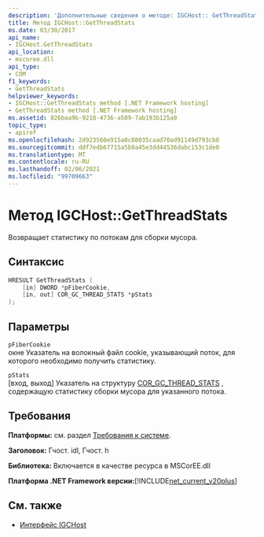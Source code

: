```yaml
---
description: 'Дополнительные сведения о методе: IGCHost:: GetThreadStats'
title: Метод IGCHost::GetThreadStats
ms.date: 03/30/2017
api_name:
- IGCHost.GetThreadStats
api_location:
- mscoree.dll
api_type:
- COM
f1_keywords:
- GetThreadStats
helpviewer_keywords:
- IGCHost::GetThreadStats method [.NET Framework hosting]
- GetThreadStats method [.NET Framework hosting]
ms.assetid: 826baa9b-9218-4736-a509-7ab193b125a0
topic_type:
- apiref
ms.openlocfilehash: 2d923560e915a0c88035caad70ad91149d793cb8
ms.sourcegitcommit: ddf7edb67715a5b9a45e3dd44536dabc153c1de0
ms.translationtype: MT
ms.contentlocale: ru-RU
ms.lasthandoff: 02/06/2021
ms.locfileid: "99709663"
---
```

# <a name="igchostgetthreadstats-method"></a>Метод IGCHost::GetThreadStats

Возвращает статистику по потокам для сборки мусора.  
  
## <a name="syntax"></a>Синтаксис  
  
```cpp  
HRESULT GetThreadStats (  
    [in] DWORD *pFiberCookie,  
    [in, out] COR_GC_THREAD_STATS *pStats  
);  
```  
  
## <a name="parameters"></a>Параметры  

 `pFiberCookie`  
 окне Указатель на волокный файл cookie, указывающий поток, для которого необходимо получить статистику.  
  
 `pStats`  
 [вход, выход] Указатель на структуру [COR_GC_THREAD_STATS](cor-gc-thread-stats-structure.md) , содержащую статистику сборки мусора для указанного потока.  
  
## <a name="requirements"></a>Требования  

 **Платформы:** см. раздел [Требования к системе](../../get-started/system-requirements.md).  
  
 **Заголовок:** Гчост. idl, Гчост. h  
  
 **Библиотека:** Включается в качестве ресурса в MSCorEE.dll  
  
 **Платформа .NET Framework версии:**[!INCLUDE[net_current_v20plus](../../../../includes/net-current-v20plus-md.md)]  
  
## <a name="see-also"></a>См. также

- [Интерфейс IGCHost](igchost-interface.md)

